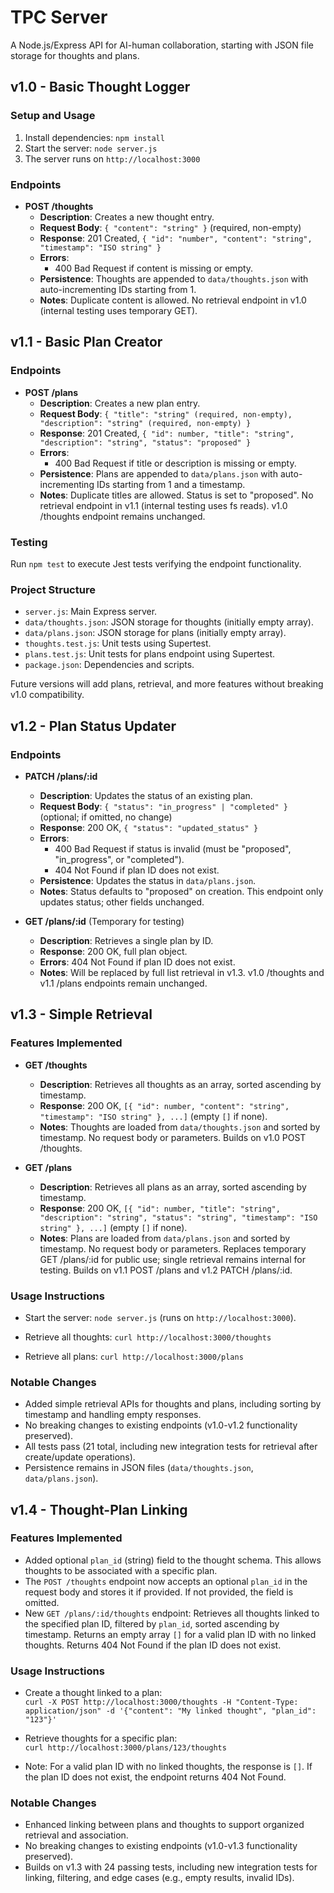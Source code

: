 # TPC Server

A Node.js/Express API for AI-human collaboration, starting with JSON file storage for thoughts and plans.

## v1.0 - Basic Thought Logger

### Setup and Usage
1. Install dependencies: `npm install`
2. Start the server: `node server.js`
3. The server runs on `http://localhost:3000`

### Endpoints
- **POST /thoughts**
  - **Description**: Creates a new thought entry.
  - **Request Body**: `{ "content": "string" }` (required, non-empty)
  - **Response**: 201 Created, `{ "id": "number", "content": "string", "timestamp": "ISO string" }`
  - **Errors**:
    - 400 Bad Request if content is missing or empty.
  - **Persistence**: Thoughts are appended to `data/thoughts.json` with auto-incrementing IDs starting from 1.
  - **Notes**: Duplicate content is allowed. No retrieval endpoint in v1.0 (internal testing uses temporary GET).

## v1.1 - Basic Plan Creator

### Endpoints
- **POST /plans**
  - **Description**: Creates a new plan entry.
  - **Request Body**: `{ "title": "string" (required, non-empty), "description": "string" (required, non-empty) }`
  - **Response**: 201 Created, `{ "id": number, "title": "string", "description": "string", "status": "proposed" }`
  - **Errors**:
    - 400 Bad Request if title or description is missing or empty.
  - **Persistence**: Plans are appended to `data/plans.json` with auto-incrementing IDs starting from 1 and a timestamp.
  - **Notes**: Duplicate titles are allowed. Status is set to "proposed". No retrieval endpoint in v1.1 (internal testing uses fs reads). v1.0 /thoughts endpoint remains unchanged.

### Testing
Run `npm test` to execute Jest tests verifying the endpoint functionality.

### Project Structure
- `server.js`: Main Express server.
- `data/thoughts.json`: JSON storage for thoughts (initially empty array).
- `data/plans.json`: JSON storage for plans (initially empty array).
- `thoughts.test.js`: Unit tests using Supertest.
- `plans.test.js`: Unit tests for plans endpoint using Supertest.
- `package.json`: Dependencies and scripts.

Future versions will add plans, retrieval, and more features without breaking v1.0 compatibility.

## v1.2 - Plan Status Updater

### Endpoints

- **PATCH /plans/:id**
  - **Description**: Updates the status of an existing plan.
  - **Request Body**: `{ "status": "in_progress" | "completed" }` (optional; if omitted, no change)
  - **Response**: 200 OK, `{ "status": "updated_status" }`
  - **Errors**:
    - 400 Bad Request if status is invalid (must be "proposed", "in_progress", or "completed").
    - 404 Not Found if plan ID does not exist.
  - **Persistence**: Updates the status in `data/plans.json`.
  - **Notes**: Status defaults to "proposed" on creation. This endpoint only updates status; other fields unchanged.

- **GET /plans/:id** (Temporary for testing)
  - **Description**: Retrieves a single plan by ID.
  - **Response**: 200 OK, full plan object.
  - **Errors**: 404 Not Found if plan ID does not exist.
  - **Notes**: Will be replaced by full list retrieval in v1.3. v1.0 /thoughts and v1.1 /plans endpoints remain unchanged.

## v1.3 - Simple Retrieval

### Features Implemented

- **GET /thoughts**
  - **Description**: Retrieves all thoughts as an array, sorted ascending by timestamp.
  - **Response**: 200 OK, `[{ "id": number, "content": "string", "timestamp": "ISO string" }, ...]` (empty `[]` if none).
  - **Notes**: Thoughts are loaded from `data/thoughts.json` and sorted by timestamp. No request body or parameters. Builds on v1.0 POST /thoughts.

- **GET /plans**
  - **Description**: Retrieves all plans as an array, sorted ascending by timestamp.
  - **Response**: 200 OK, `[{ "id": number, "title": "string", "description": "string", "status": "string", "timestamp": "ISO string" }, ...]` (empty `[]` if none).
  - **Notes**: Plans are loaded from `data/plans.json` and sorted by timestamp. No request body or parameters. Replaces temporary GET /plans/:id for public use; single retrieval remains internal for testing. Builds on v1.1 POST /plans and v1.2 PATCH /plans/:id.

### Usage Instructions

- Start the server: `node server.js` (runs on `http://localhost:3000`).

- Retrieve all thoughts: `curl http://localhost:3000/thoughts`

- Retrieve all plans: `curl http://localhost:3000/plans`

### Notable Changes

- Added simple retrieval APIs for thoughts and plans, including sorting by timestamp and handling empty responses.
- No breaking changes to existing endpoints (v1.0-v1.2 functionality preserved).
- All tests pass (21 total, including new integration tests for retrieval after create/update operations).
- Persistence remains in JSON files (`data/thoughts.json`, `data/plans.json`).

## v1.4 - Thought-Plan Linking

### Features Implemented

- Added optional `plan_id` (string) field to the thought schema. This allows thoughts to be associated with a specific plan.
- The `POST /thoughts` endpoint now accepts an optional `plan_id` in the request body and stores it if provided. If not provided, the field is omitted.
- New `GET /plans/:id/thoughts` endpoint: Retrieves all thoughts linked to the specified plan ID, filtered by `plan_id`, sorted ascending by timestamp. Returns an empty array `[]` for a valid plan ID with no linked thoughts. Returns 404 Not Found if the plan ID does not exist.

### Usage Instructions

- Create a thought linked to a plan:  
  `curl -X POST http://localhost:3000/thoughts -H "Content-Type: application/json" -d '{"content": "My linked thought", "plan_id": "123"}'`

- Retrieve thoughts for a specific plan:  
  `curl http://localhost:3000/plans/123/thoughts`

- Note: For a valid plan ID with no linked thoughts, the response is `[]`. If the plan ID does not exist, the endpoint returns 404 Not Found.

### Notable Changes

- Enhanced linking between plans and thoughts to support organized retrieval and association.
- No breaking changes to existing endpoints (v1.0-v1.3 functionality preserved).
- Builds on v1.3 with 24 passing tests, including new integration tests for linking, filtering, and edge cases (e.g., empty results, invalid IDs).